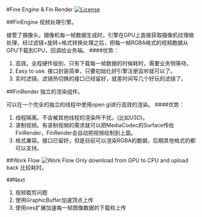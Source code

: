#Fine Engine & Fin Render
[![License](http://img.shields.io/:license-apache-blue.svg)](http://www.apache.org/licenses/LICENSE-2.0.html)

##FinEngine
视频处理引擎。

接管了摄像头，摄像机每一帧数据生成时，引擎在GPU上直接获取摄像机纹理做处理，经过滤镜+旋转+格式转换处理之后，把每一帧RGBA格式的视频数据从GPU下载到CPU，回调给业务端。
####优势：
1. 高效。全程硬件级别，只有下载每一帧数据的时候耗时，需要业务侧等待。
2. Easy to use. 接口封装简单，只要初始化好引擎注册监听就可以了。
3. 实时滤镜。滤镜热切换的接口已经留好，就差时间写几个好玩的滤镜了。

##FinRender
独立的渲染组件。

可以在一个完全的独立的线程中使用open gl进行高效的渲染。
####优势：
1. 线程隔离。不会被其他线程的渲染所干扰。(比如U3D)。
1. 录制视频。有录制视频的需求就可以把MediaCodec的Surface传给FinRender，FinRender会自动把视频绘制到上面。
1. 格式兼容。接口已留好，但是目前可以渲染RGBA的数据，后期其他格式的都可以支持。    

##Work Flow
![Work Flow](https://github.com/ifinver/FinEngine/blob/master/workflow.png)
Only download from GPU to CPU and upload back 比较耗时。

##Next
1. 视频裁剪问题  
1. 使用GraphicBuffer加速顶点上传  
1. 使用oes扩展加速每一帧图像数据的下载和上传  

